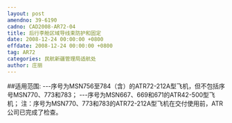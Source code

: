 ```yaml
---
layout: post
amendno: 39-6190
cadno: CAD2008-AR72-04
title: 后行李舱区域导线束防护和固定
date: 2008-12-24 00:00:00 +0800
effdate: 2008-12-24 00:00:00 +0800
tag: AR72
categories: 民航新疆管理局适航处
author: 庄丽
---
```


##适用范围:
---序号为MSN756至784（含）的ATR72-212A型飞机，但不包括序
号MSN770、773和783；
---序号为MSN667、669和671的ATR42-500型飞机；     注：序号为MSN770、773和783的ATR72-212A型飞机在交付使用前，ATR公司已完成了检查。

